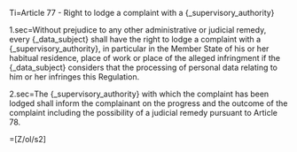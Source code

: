 Ti=Article 77 - Right to lodge a complaint with a {_supervisory_authority}

1.sec=Without prejudice to any other administrative or judicial remedy, every {_data_subject} shall have the right to lodge a complaint with a {_supervisory_authority}, in particular in the Member State of his or her habitual residence, place of work or place of the alleged infringment if the {_data_subject} considers that the processing of personal data relating to him or her infringes this Regulation.

2.sec=The {_supervisory_authority} with which the complaint has been lodged shall inform the complainant on the progress and the outcome of the complaint including the possibility of a judicial remedy pursuant to Article 78.

=[Z/ol/s2]
